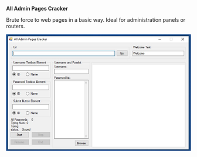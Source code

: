 <b>All Admin Pages Cracker</b>

Brute force to web pages in a basic way. Ideal for administration panels or routers.

<img src="https://raw.githubusercontent.com/HDec0/All-Admin-Pages-Cracker/refs/heads/main/All%20Admin%20Pages%20Cracker.jpg">
